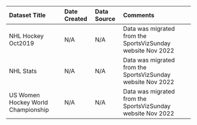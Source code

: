 |Dataset Title|Date Created|Data Source|Comments|
|:----|:---------|:---------|:---------|
|NHL Hockey Oct2019|N/A|N/A|Data was migrated from the SportsVizSunday website Nov 2022|
|NHL Stats|N/A|N/A|Data was migrated from the SportsVizSunday website Nov 2022|
|US Women Hockey World Championship|N/A|N/A|Data was migrated from the SportsVizSunday website Nov 2022|

